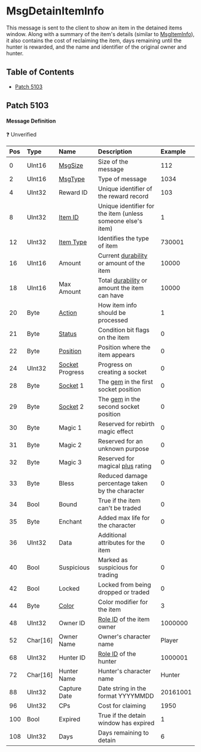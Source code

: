 # MsgDetainItemInfo

This message is sent to the client to show an item in the detained items window. Along with a summary of the item's details (similar to [MsgItemInfo](msgiteminfo.md)), it also contains the cost of reclaiming the item, days remaining until the hunter is rewarded, and the name and identifier of the original owner and hunter.

## Table of Contents

* [Patch 5103](#patch-5103)

## Patch 5103

#### Message Definition

❓ Unverified

| Pos | Type | Name | Description | Example |
|:-------|:--------|:--------|:--------|:--------|
| 0  | UInt16 | [MsgSize](index.md#message-header) | Size of the message | 112 |
| 2  | UInt16 | [MsgType](index.md#message-header) | Type of message | 1034 |
| 4  | UInt32 | Reward ID | Unique identifier of the reward record | 103 |
| 8  | UInt32 | [Item ID](/network/identifiers.md) | Unique identifier for the item (unless someone else's item) | 1 |
| 12  | UInt32 | [Item Type](/files/content/itemtype.dat.md) | Identifies the type of item | 730001 |
| 16 | UInt16 | Amount | Current [durability](/algorithms/calculations/item-durability.md) or amount of the item | 10000 |
| 18 | UInt16 | Max Amount | Total [durability](/algorithms/calculations/item-durability.md) or amount the item can have | 10000 |
| 20 | Byte | [Action](#action-type) | How item info should be processed | 1 |
| 21 | Byte | [Status](msgiteminfo.md#item-status) | Condition bit flags on the item | 0 |
| 22 | Byte | [Position](msgiteminfo.md#item-position) | Position where the item appears | 0 |
| 24 | UInt32 | [Socket](/algorithms/rates/item-sockets.md) Progress | Progress on creating a socket | 0 |
| 28 | Byte | [Socket](/algorithms/rates/item-sockets.md) 1 | The [gem](/constants/gem.md) in the first socket position | 0 |
| 29 | Byte | [Socket](/algorithms/rates/item-sockets.md) 2 | The [gem](/constants/gem.md) in the second socket position | 0 |
| 30 | Byte | Magic 1 | Reserved for rebirth magic effect | 0 |
| 31 | Byte | Magic 2 | Reserved for an unknown purpose | 0 |
| 32 | Byte | Magic 3 | Reserved for magical [plus](/algorithms/rates/item-composition.md) rating | 0 |
| 33 | Byte | Bless | Reduced damage percentage taken by the character | 0 |
| 34 | Bool | Bound | True if the item can't be traded | 0 | 
| 35 | Byte | Enchant | Added max life for the character | 0 |
| 36 | UInt32 | Data | Additional attributes for the item | 0 |
| 40 | Bool | Suspicious | Marked as suspicious for trading | 0 |
| 42 | Bool | Locked | Locked from being dropped or traded | 0 |
| 44 | Byte | [Color](#item-color) | Color modifier for the item | 3 |
| 48 | UInt32 | Owner ID | [Role ID](/network/identifiers.md) of the item owner | 1000000 |
| 52 | Char[16] | Owner Name | Owner's character name | Player |
| 68 | UInt32 | Hunter ID | [Role ID](/network/identifiers.md) of the hunter | 1000001 |
| 72 | Char[16] | Hunter Name | Hunter's character name | Hunter |
| 88 | UInt32 | Capture Date | Date string in the format YYYYMMDD | 20161001 |
| 96 | UInt32 | CPs | Cost for claiming | 1950 |
| 100 | Bool | Expired | True if the detain window has expired | 1 |
| 108 | UInt32 | Days | Days remaining to detain | 6 |